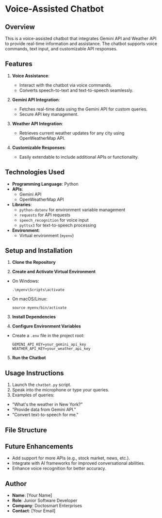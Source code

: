 Voice-Assisted Chatbot
======================

Overview
--------
This is a voice-assisted chatbot that integrates Gemini API and Weather API to provide real-time information 
and assistance. The chatbot supports voice commands, text input, and customizable API responses.

Features
--------
1. **Voice Assistance**:
   - Interact with the chatbot via voice commands.
   - Converts speech-to-text and text-to-speech seamlessly.

2. **Gemini API Integration**:
   - Fetches real-time data using the Gemini API for custom queries.
   - Secure API key management.

3. **Weather API Integration**:
   - Retrieves current weather updates for any city using OpenWeatherMap API.

4. **Customizable Responses**:
   - Easily extendable to include additional APIs or functionality.

Technologies Used
-----------------
- **Programming Language**: Python
- **APIs**:
  - Gemini API
  - OpenWeatherMap API
- **Libraries**:
  - `python-dotenv` for environment variable management
  - `requests` for API requests
  - `speech_recognition` for voice input
  - `pyttsx3` for text-to-speech processing
- **Environment**:
  - Virtual environment (`myenv`)

Setup and Installation
----------------------
1. **Clone the Repository**



2. **Create and Activate Virtual Environment**
- On Windows:
  ```
  .\myenv\Scripts\activate
  ```
- On macOS/Linux:
  ```
  source myenv/bin/activate
  ```

3. **Install Dependencies**

4. **Configure Environment Variables**
- Create a `.env` file in the project root:
  ```
  GEMINI_API_KEY=your_gemini_api_key
  WEATHER_API_KEY=your_weather_api_key
  ```

5. **Run the Chatbot**

Usage Instructions
------------------
1. Launch the `chatbot.py` script.
2. Speak into the microphone or type your queries.
3. Examples of queries:
- "What's the weather in New York?"
- "Provide data from Gemini API."
- "Convert text-to-speech for me."

File Structure
--------------

Future Enhancements
-------------------
- Add support for more APIs (e.g., stock market, news, etc.).
- Integrate with AI frameworks for improved conversational abilities.
- Enhance voice recognition for better accuracy.

Author
------
- **Name**: [Your Name]
- **Role**: Junior Software Developer
- **Company**: Doctosmart Enterprises
- **Contact**: [Your Email]


